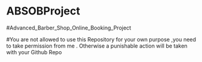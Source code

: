 # ABSOBProject
#Advanced_Barber_Shop_Online_Booking_Project

#You are not allowed to use this Repository  for your own purpose ,you need to take permission from me .
Otherwise a punishable action will be taken with your Github Repo

